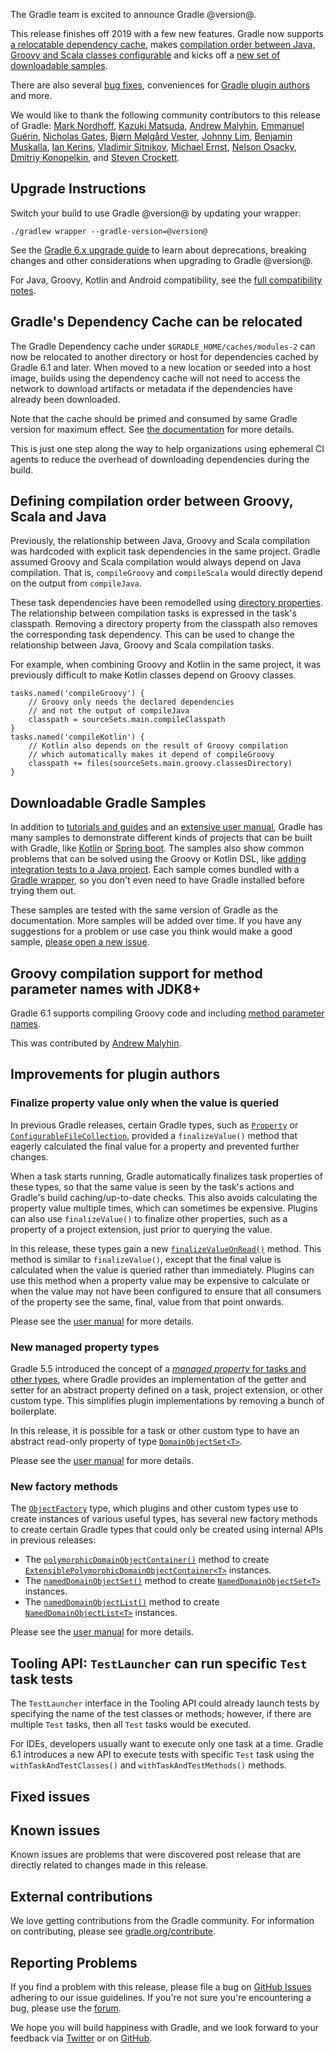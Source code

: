 The Gradle team is excited to announce Gradle @version@.

This release finishes off 2019 with a few new features. Gradle now supports [a relocatable dependency cache](#cache), makes [compilation order between Java, Groovy and Scala classes configurable](#compilation-order) and kicks off a [new set of downloadable samples](#samples).

There are also several [bug fixes](#fixed-issues), conveniences for [Gradle plugin authors](#plugin-dev) and more.

We would like to thank the following community contributors to this release of Gradle:
[Mark Nordhoff](https://github.com/MarkNordhoff),
[Kazuki Matsuda](https://github.com/kazuki-ma),
[Andrew Malyhin](https://github.com/katoquro),
[Emmanuel Guérin](https://github.com/emmanuelguerin),
[Nicholas Gates](https://github.com/gatesn),
[Bjørn Mølgård Vester](https://github.com/bjornvester),
[Johnny Lim](https://github.com/izeye),
[Benjamin Muskalla](https://github.com/bmuskalla),
[Ian Kerins](https://github.com/isker),
[Vladimir Sitnikov](https://github.com/vlsi),
[Michael Ernst](https://github.com/mernst),
[Nelson Osacky](https://github.com/runningcode),
[Dmitriy Konopelkin](https://github.com/DeKaN),
and [Steven Crockett](https://github.com/stevencrockett).

## Upgrade Instructions

Switch your build to use Gradle @version@ by updating your wrapper:

`./gradlew wrapper --gradle-version=@version@`

See the [Gradle 6.x upgrade guide](userguide/upgrading_version_6.html#changes_@baseVersion@) to learn about deprecations, breaking changes and other considerations when upgrading to Gradle @version@.

For Java, Groovy, Kotlin and Android compatibility, see the [full compatibility notes](userguide/compatibility.html).
<!-- Do not add breaking changes or deprecations here! Add them to the upgrade guide instead. -->

<a name="cache"></a>
## Gradle's Dependency Cache can be relocated

The Gradle Dependency cache under `$GRADLE_HOME/caches/modules-2` can now be relocated to another directory or host for dependencies cached by Gradle 6.1 and later. When moved to a new location or seeded into a host image, builds using the dependency cache will not need to access the network to download artifacts or metadata if the dependencies have already been downloaded. 

Note that the cache should be primed and consumed by same Gradle version for maximum effect.
See [the documentation](userguide/dependency_resolution.html#sub:cache_copy) for more details. 

This is just one step along the way to help organizations using ephemeral CI agents to reduce the overhead of downloading dependencies during the build.

<a name="compilation-order"></a>
## Defining compilation order between Groovy, Scala and Java

Previously, the relationship between Java, Groovy and Scala compilation was hardcoded with explicit task dependencies in the same project.
Gradle assumed Groovy and Scala compilation would always depend on Java compilation. That is, `compileGroovy` and `compileScala` would directly depend on the output from `compileJava`.

These task dependencies have been remodelled using [directory properties](userguide/lazy_configuration.html#).  The relationship between compilation tasks is expressed in the task's classpath. Removing a directory property from the classpath also removes the corresponding task dependency.  This can be used to change the relationship between Java, Groovy and Scala compilation tasks.

For example, when combining Groovy and Kotlin in the same project, it was previously difficult to make Kotlin classes depend on Groovy classes.

```
tasks.named('compileGroovy') {
    // Groovy only needs the declared dependencies
    // and not the output of compileJava
    classpath = sourceSets.main.compileClasspath
}
tasks.named('compileKotlin') {
    // Kotlin also depends on the result of Groovy compilation 
    // which automatically makes it depend of compileGroovy
    classpath += files(sourceSets.main.groovy.classesDirectory)
}
```

<a name="samples"></a>
## Downloadable Gradle Samples

In addition to [tutorials and guides](https://guides.gradle.org) and an [extensive user manual](userguide/userguide.html), Gradle has many samples to demonstrate different kinds of projects that can be built with Gradle, like [Kotlin](samples/index.html#kotlin) or [Spring boot](samples/sample_spring_boot_web_application.html). The samples also show common problems that can be solved using the Groovy or Kotlin DSL, like [adding integration tests to a Java project](samples/sample_jvm_components_with_additional_test_types.html). Each sample comes bundled with a [Gradle wrapper](userguide/gradle_wrapper.html#header), so you don't even need to have Gradle installed before trying them out.

These samples are tested with the same version of Gradle as the documentation. More samples will be added over time. If you have any suggestions for a problem or use case you think would make a good sample, [please open a new issue](https://github.com/gradle/gradle/issues/new?labels=a%3Asample%2C+from%3Acontributor&template=contributor_sample_request.md).

## Groovy compilation support for method parameter names with JDK8+ 

Gradle 6.1 supports compiling Groovy code and including [method parameter names](https://docs.oracle.com/javase/tutorial/reflect/member/methodparameterreflection.html).

This was contributed by [Andrew Malyhin](https://github.com/katoquro).

<a name="plugin-dev"></a>
## Improvements for plugin authors

### Finalize property value only when the value is queried

In previous Gradle releases, certain Gradle types, such as [`Property`](javadoc/org/gradle/api/provider/Property.html) or [`ConfigurableFileCollection`](javadoc/org/gradle/api/file/ConfigurableFileCollection.html),
provided a `finalizeValue()` method that eagerly calculated the final value for a property and prevented further changes.

When a task starts running, Gradle automatically finalizes task properties of these types, so that the same value is seen by the task's actions and Gradle's build caching/up-to-date checks. This also avoids calculating the property value multiple times, which can sometimes be expensive. Plugins can also use `finalizeValue()` to finalize other properties, such as a property of a project extension, just prior to querying the value.

In this release, these types gain a new [`finalizeValueOnRead()`](javadoc/org/gradle/api/provider/HasConfigurableValue.html#finalizeValueOnRead--) method. This method is similar to `finalizeValue()`, except that the final value is calculated when the value is queried rather than immediately. Plugins can use this method when a property value may be expensive to calculate or when the value may not have been configured to ensure that all consumers of the property see the same, final, value from that point onwards.

Please see the [user manual](userguide/lazy_configuration.html#unmodifiable_property) for more details.

### New managed property types

Gradle 5.5 introduced the concept of a [_managed property_ for tasks and other types](userguide/custom_gradle_types.html#managed_properties), where Gradle provides an implementation of the getter 
and setter for an abstract property defined on a task, project extension, or other custom type.
This simplifies plugin implementations by removing a bunch of boilerplate.

In this release, it is possible for a task or other custom type to have an abstract read-only property of type [`DomainObjectSet<T>`](javadoc/org/gradle/api/DomainObjectSet.html).

Please see the [user manual](userguide/custom_gradle_types.html#managed_properties) for more details.

### New factory methods

The [`ObjectFactory`](javadoc/org/gradle/api/model/ObjectFactory.html) type, which plugins and other custom types use to create instances of various useful types, has several new factory methods to create certain Gradle types that could only be created using internal APIs in previous releases: 

- The [`polymorphicDomainObjectContainer()`](javadoc/org/gradle/api/model/ObjectFactory.html#polymorphicDomainObjectContainer-java.lang.Class-) method to create [`ExtensiblePolymorphicDomainObjectContainer<T>`](javadoc/org/gradle/api/ExtensiblePolymorphicDomainObjectContainer.html) instances.
- The [`namedDomainObjectSet()`](javadoc/org/gradle/api/model/ObjectFactory.html#namedDomainObjectSet-java.lang.Class-) method to create [`NamedDomainObjectSet<T>`](javadoc/org/gradle/api/NamedDomainObjectSet.html) instances.
- The [`namedDomainObjectList()`](javadoc/org/gradle/api/model/ObjectFactory.html#namedDomainObjectList-java.lang.Class-) method to create [`NamedDomainObjectList<T>`](javadoc/org/gradle/api/NamedDomainObjectList.html) instances.

Please see the [user manual](userguide/custom_gradle_types.html#collection_types) for more details.

## Tooling API: `TestLauncher` can run specific `Test` task tests

The `TestLauncher` interface in the Tooling API could already launch tests by specifying the name of the test classes or methods; however, if there are multiple `Test` tasks, then all `Test` tasks would be executed. 

For IDEs, developers usually want to execute only one task at a time. Gradle 6.1 introduces a new API to execute tests with specific `Test` task using the `withTaskAndTestClasses()` and `withTaskAndTestMethods()` methods.

## Fixed issues

## Known issues

Known issues are problems that were discovered post release that are directly related to changes made in this release.

## External contributions

We love getting contributions from the Gradle community. For information on contributing, please see [gradle.org/contribute](https://gradle.org/contribute).

## Reporting Problems

If you find a problem with this release, please file a bug on [GitHub Issues](https://github.com/gradle/gradle/issues) adhering to our issue guidelines.
If you're not sure you're encountering a bug, please use the [forum](https://discuss.gradle.org/c/help-discuss).

We hope you will build happiness with Gradle, and we look forward to your feedback via [Twitter](https://twitter.com/gradle) or on [GitHub](https://github.com/gradle).
